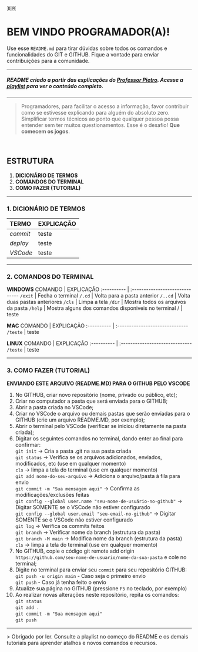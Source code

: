 <!-- Icones dos países. Ao clicar, direciona para nova página ou para o ponto em que a nova linguagem começa
:us:
:es:
:fr:
:it:
:jp: -->
:brazil:
# BEM VINDO PROGRAMADOR(A)!

Use esse `README.md` para tirar dúvidas sobre todos os comandos e funcionalidades do GIT e GITHUB. Fique a vontade para enviar contribuições para a comunidade.
<br>
<hr>

##### README criado a partir das explicações do [Professor Pietro](https://github.com/pietromartinso). Acesse a [playlist](https://youtube.com/playlist?list=PLpaKFn4Q4GMOhOuffvi7VagNib0P325AV) para ver o conteúdo completo.
<hr>

> Programadores, para facilitar o acesso a informação, favor contribuir como se estivesse explicando para alguém do absoluto zero. Simplificar termos técnicos ao ponto que qualquer pessoa possa entender sem ter muitos questionamentos. Esse é o desafio! **Que comecem os jogos**.
<br>

## ESTRUTURA

1.  **DICIONÁRIO DE TERMOS** <!-- Aqui você encontrará uma lista com os principais termos usados durante o uso do GIT e GITHUB e suas respectivas definições.-->
2.  **COMANDOS DO TERMINAL** <!-- Aqui você verá os principais comandos para ajudar você a navegar pelo terminal. --> 
3.  **COMO FAZER (TUTORIAL)** <!-- Aqui você verá exemplos práticos de como executar vários comandos no GIT e no GITHUB. -->

<hr>

### 1. DICIONÁRIO DE TERMOS

TERMO | EXPLICAÇÃO |
:---------- | :------------------------------
*commit* | teste
*deploy* | teste
*VSCode* | teste

<hr>
<h3>2. COMANDOS DO TERMINAL</h3>

**WINDOWS**
COMANDO | EXPLICAÇÃO
:---------- | :------------------------------ 
`/exit` | Fecha o terminal
`/.cd` | Volta para a pasta anterior
`/..cd` | Volta duas pastas anteriores
`/cls` | Limpa a tela
`/dir` | Mostra todos os arquivos da pasta
`/help` | Mostra alguns dos comandos disponiveis no terminal 
/ | teste
<br>

**MAC**
COMANDO | EXPLICAÇÃO
:---------- | :------------------------------ 
`/teste` | teste
<br>

**LINUX**
COMANDO | EXPLICAÇÃO
:---------- | :------------------------------ 
`/teste` | teste

<hr>

### 3. COMO FAZER (TUTORIAL)

**ENVIANDO ESTE ARQUIVO (README.MD) PARA O GITHUB PELO VSCODE**

1.  No GITHUB, criar novo repositório (nome, privado ou público, etc);
2.  Criar no computador a pasta que será enviada para o GITHUB;
3.  Abrir a pasta criada no VSCode;
4.  Criar no VSCode o arquivo ou demais pastas que serão enviadas para o GITHUB (crie um arquivo README.MD, por exemplo);
5.  Abrir o terminal pelo VSCode (verificar se iniciou diretamente na pasta criada);
6.  Digitar os seguintes comandos no terminal, dando enter ao final para confirmar: <br>
   `git init` -> Cria a pasta .git na sua pasta criada <br>
   `git status` -> Verifica se os arquivos adicionados, enviados, modificados, etc (use em qualquer momento) <br>
   `cls` -> limpa a tela do terminal (use em qualquer momento) <br>
   `git add nome-do-seu-arquivo` -> Adiciona o arquivo/pasta à fila para envio <br>
   `git commit -m "Sua mensagem aqui"` -> Confirma as modificações/exclusões feitas <br>
   `git config --global user.name "seu-nome-de-usuário-no-github"` -> Digitar SOMENTE se o VSCode não estiver configurado <br>
   `git config --global user.email "seu-email-no-github"` -> Digitar SOMENTE se o VSCode não estiver configurado <br>
   `git log` -> Verifica os commits feitos <br>
   `git branch` -> Verificar nome da branch (estrutura da pasta) <br>
   `git branch -M main` -> Modifica nome da branch (estrutura da pasta) <br>
   `cls` -> limpa a tela do terminal (use em qualquer momento)
7.  No GITHUB, copie o código git remote add origin `https://github.com/seu-nome-de-usuario/nome-da-sua-pasta` e cole no terminal;
8.  Digite no terminal para enviar seu `commit` para seu repositório GITHUB: <br>
   `git push -u origin main` - Caso seja o primeiro envio <br>
   `git push` - Caso já tenha feito o envio
9.  Atualize sua página no GITHUB (pressione `F5` no teclado, por exemplo)
10. Ao realizar novas alterações neste repositório, repita os comandos: <br>
   `git status` <br> 
   `git add .` <br>
   `git commit -m "Sua mensagem aqui"` <br>
   `git push` <br>

<hr>
> Obrigado por ler. Consulte a playlist no começo do README e os demais tutoriais para aprender atalhos e novos comandos e recursos.
